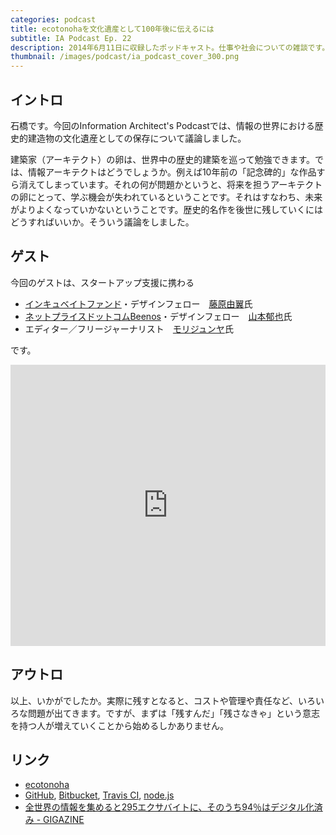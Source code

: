 ```yaml
---
categories: podcast
title: ecotonohaを文化遺産として100年後に伝えるには
subtitle: IA Podcast Ep. 22
description: 2014年6月11日に収録したポッドキャスト。仕事や社会についての雑談です。
thumbnail: /images/podcast/ia_podcast_cover_300.png
---
```


## イントロ

石橋です。今回のInformation Architect's Podcastでは、情報の世界における歴史的建造物の文化遺産としての保存について議論しました。

建築家（アーキテクト）の卵は、世界中の歴史的建築を巡って勉強できます。では、情報アーキテクトはどうでしょうか。例えば10年前の「記念碑的」な作品すら消えてしまっています。それの何が問題かというと、将来を担うアーキテクトの卵にとって、学ぶ機会が失われているということです。それはすなわち、未来がよりよくなっていかないということです。歴史的名作を後世に残していくにはどうすればいいか。そういう議論をしました。

## ゲスト

今回のゲストは、スタートアップ支援に携わる

- [インキュベイトファンド](http://incubatefund.com/)・デザインフェロー　[藤原由翼](https://twitter.com/santa0127)氏
- [ネットプライスドットコムBeenos](http://beenos.com/)・デザインフェロー　[山本郁也](https://twitter.com/fumya)氏
- エディター／フリージャーナリスト　[モリジュンヤ](https://twitter.com/junyamori)氏

です。

<iframe width="100%" height="450" scrolling="no" frameborder="no" src="https://w.soundcloud.com/player/?url=https%3A//api.soundcloud.com/tracks/283583241&amp;auto_play=false&amp;hide_related=false&amp;show_comments=true&amp;show_user=true&amp;show_reposts=false&amp;visual=true"></iframe>

## アウトロ

以上、いかがでしたか。実際に残すとなると、コストや管理や責任など、いろいろな問題が出てきます。ですが、まずは「残すんだ」「残さなきゃ」という意志を持つ人が増えていくことから始めるしかありません。

## リンク

- [ecotonoha](http://tha.jp/62)
- [GitHub](https://github.com/), [Bitbucket](https://bitbucket.org/), [Travis CI](https://travis-ci.org/), [node.js](http://nodejs.org/)
- [全世界の情報を集めると295エクサバイトに、そのうち94％はデジタル化済み - GIGAZINE](http://gigazine.net/news/20110213_295exabytes/)
